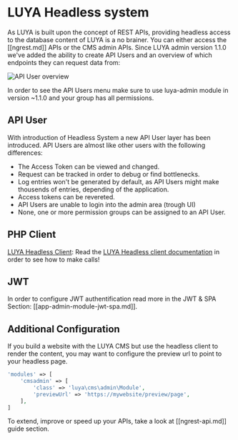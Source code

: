 # LUYA Headless system

As LUYA is built upon the concept of REST APIs, providing headless access to the database content of LUYA is a no brainer. You can either access the [[ngrest.md]] APIs or the CMS admin APIs. Since LUYA admin version 1.1.0 we've added the ability to create API Users and an overview of which endpoints they can request data from:

![API User overview](https://raw.githubusercontent.com/luyadev/luya/master/docs/guide/img/api-user-overview.png "API User overview")

In order to see the API Users menu make sure to use luya-admin module in version ~1.1.0 and your group has all permissions.

## API User

With introduction of Headless System a new API User layer has been introduced. API Users are almost like other users with the following differences:

+ The Access Token can be viewed and changed.
+ Request can be tracked in order to debug or find bottlenecks.
+ Log entries won't be generated by default, as API Users might make thousends of entries, depending of the application.
+ Access tokens can be revereted.
+ API Users are unable to login into the admin area (trough UI)
+ None, one or more permission groups can be assigned to an API User.

## PHP Client

[LUYA Headless Client](https://luya.io/packages/luyadev--luya-headless): Read the [LUYA Headless client documentation](https://luya.io/packages/luyadev--luya-headless) in order to see how to make calls!

## JWT

In order to configure JWT authentification read more in the JWT & SPA Section: [[app-admin-module-jwt-spa.md]].

## Additional Configuration

If you build a website with the LUYA CMS but use the headless client to render the content, you may want to configure the preview url to point to your headless page.

```php
'modules' => [
    'cmsadmin' => [
        'class' => 'luya\cms\admin\Module',
        'previewUrl' => 'https://mywebsite/preview/page',
    ],
]
```

To extend, improve or speed up your APIs, take a look at [[ngrest-api.md]] guide section.
